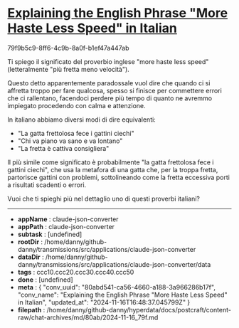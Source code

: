 # [Explaining the English Phrase "More Haste Less Speed" in Italian](https://claude.ai/chat/80abd541-ca56-4660-a188-3a966286b17f)

79f9b5c9-8ff6-4c9b-8a0f-b1ef47a447ab

 Ti spiego il significato del proverbio inglese "more haste less speed" (letteralmente "più fretta meno velocità").

Questo detto apparentemente paradossale vuol dire che quando ci si affretta troppo per fare qualcosa, spesso si finisce per commettere errori che ci rallentano, facendoci perdere più tempo di quanto ne avremmo impiegato procedendo con calma e attenzione.

In italiano abbiamo diversi modi di dire equivalenti:
- "La gatta frettolosa fece i gattini ciechi"
- "Chi va piano va sano e va lontano"
- "La fretta è cattiva consigliera"

Il più simile come significato è probabilmente "la gatta frettolosa fece i gattini ciechi", che usa la metafora di una gatta che, per la troppa fretta, partorisce gattini con problemi, sottolineando come la fretta eccessiva porti a risultati scadenti o errori.

Vuoi che ti spieghi più nel dettaglio uno di questi proverbi italiani?

---

* **appName** : claude-json-converter
* **appPath** : claude-json-converter
* **subtask** : [undefined]
* **rootDir** : /home/danny/github-danny/transmissions/src/applications/claude-json-converter
* **dataDir** : /home/danny/github-danny/transmissions/src/applications/claude-json-converter/data
* **tags** : ccc10.ccc20.ccc30.ccc40.ccc50
* **done** : [undefined]
* **meta** : {
  "conv_uuid": "80abd541-ca56-4660-a188-3a966286b17f",
  "conv_name": "Explaining the English Phrase \"More Haste Less Speed\" in Italian",
  "updated_at": "2024-11-16T16:48:37.045799Z"
}
* **filepath** : /home/danny/github-danny/hyperdata/docs/postcraft/content-raw/chat-archives/md/80ab/2024-11-16_79f.md